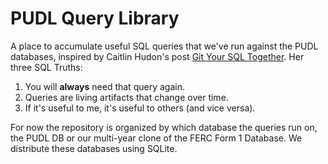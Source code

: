 # PUDL Query Library
A place to accumulate useful SQL queries that we've run against the PUDL databases, inspired by Caitlin Hudon's post [Git Your SQL Together](https://caitlinhudon.com/2018/11/28/git-sql-together/). Her three SQL Truths:
1. You will **always** need that query again.
2. Queries are living artifacts that change over time.
3. If it's useful to me, it's useful to others (and vice versa).

For now the repository is organized by which database the queries run on, the PUDL DB or our multi-year clone of the FERC Form 1 Database. We distribute these databases using SQLite. 
